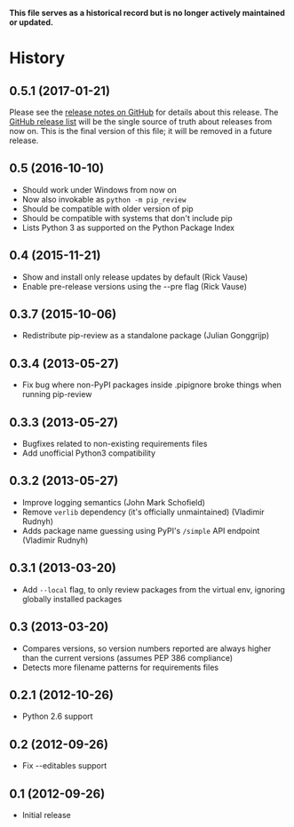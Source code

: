 **This file serves as a historical record but is no longer actively maintained or updated.**

History
=======

0.5.1 (2017-01-21)
------------------

Please see the [release notes on GitHub](https://github.com/jgonggrijp/pip-review/releases/tag/0.5.1) for details about this release. The [GitHub release list](https://github.com/jgonggrijp/pip-review/releases) will be the single source of truth about releases from now on. This is the final version of this file; it will be removed in a future release.

0.5 (2016-10-10)
----------------

- Should work under Windows from now on
- Now also invokable as `python -m pip_review`
- Should be compatible with older version of pip
- Should be compatible with systems that don't include pip
- Lists Python 3 as supported on the Python Package Index

0.4 (2015-11-21)
----------------

- Show and install only release updates by default (Rick Vause)
- Enable pre-release versions using the --pre flag (Rick Vause)

0.3.7 (2015-10-06)
------------------

- Redistribute pip-review as a standalone package (Julian Gonggrijp)

0.3.4 (2013-05-27)
------------------

- Fix bug where non-PyPI packages inside .pipignore broke things when
     running pip-review

0.3.3 (2013-05-27)
------------------

- Bugfixes related to non-existing requirements files
- Add unofficial Python3 compatibility

0.3.2 (2013-05-27)
------------------

- Improve logging semantics (John Mark Schofield)
- Remove ``verlib`` dependency (it's officially unmaintained)
     (Vladimir Rudnyh)
- Adds package name guessing using PyPI's ``/simple`` API endpoint
     (Vladimir Rudnyh)

0.3.1 (2013-03-20)
------------------

- Add ``--local`` flag, to only review packages from the virtual env,
     ignoring globally installed packages

0.3 (2013-03-20)
----------------

- Compares versions, so version numbers reported are always higher than the
     current versions (assumes PEP 386 compliance)
- Detects more filename patterns for requirements files

0.2.1 (2012-10-26)
------------------

- Python 2.6 support

0.2 (2012-09-26)
----------------

- Fix --editables support

0.1 (2012-09-26)
----------------

- Initial release
